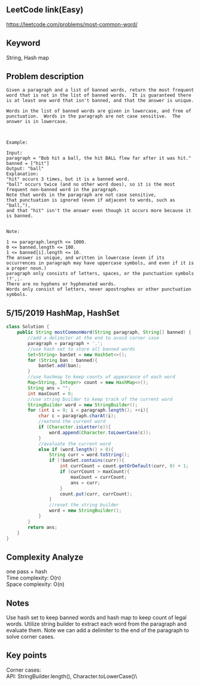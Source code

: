## LeetCode link(Easy)
https://leetcode.com/problems/most-common-word/

## Keyword
String, Hash map

## Problem description
```
Given a paragraph and a list of banned words, return the most frequent word that is not in the list of banned words.  It is guaranteed there is at least one word that isn't banned, and that the answer is unique.

Words in the list of banned words are given in lowercase, and free of punctuation.  Words in the paragraph are not case sensitive.  The answer is in lowercase.

 

Example:

Input: 
paragraph = "Bob hit a ball, the hit BALL flew far after it was hit."
banned = ["hit"]
Output: "ball"
Explanation: 
"hit" occurs 3 times, but it is a banned word.
"ball" occurs twice (and no other word does), so it is the most frequent non-banned word in the paragraph. 
Note that words in the paragraph are not case sensitive,
that punctuation is ignored (even if adjacent to words, such as "ball,"), 
and that "hit" isn't the answer even though it occurs more because it is banned.
 

Note:

1 <= paragraph.length <= 1000.
0 <= banned.length <= 100.
1 <= banned[i].length <= 10.
The answer is unique, and written in lowercase (even if its occurrences in paragraph may have uppercase symbols, and even if it is a proper noun.)
paragraph only consists of letters, spaces, or the punctuation symbols !?',;.
There are no hyphens or hyphenated words.
Words only consist of letters, never apostrophes or other punctuation symbols.
```

## 5/15/2019 HashMap, HashSet

```java
class Solution {
    public String mostCommonWord(String paragraph, String[] banned) {
        //add a delimiter at the end to avoid corner case
        paragraph = paragraph + '.';
        //use hash set to store all banned words
        Set<String> banSet = new HashSet<>();
        for (String ban : banned){
            banSet.add(ban);
        }
        //use hashmap to keep counts of appearance of each word
        Map<String, Integer> count = new HashMap<>();
        String ans = "";
        int maxCount = 0;
        //use string builder to keep track of the current word
        StringBuilder word = new StringBuilder();
        for (int i = 0; i < paragraph.length(); ++i){
            char c = paragraph.charAt(i);
            //extend the current word
            if (Character.isLetter(c)){
                word.append(Character.toLowerCase(c));
            }
            //evaluate the current word
            else if (word.length() > 0){
                String curr = word.toString();
                if (!banSet.contains(curr)){
                    int currCount = count.getOrDefault(curr, 0) + 1;
                    if (currCount > maxCount){
                        maxCount = currCount;
                        ans = curr;
                    }
                    count.put(curr, currCount);
                }
                //reset the string builder
                word = new StringBuilder();
            }
        }
        return ans;
    }
}
```
## Complexity Analyze
one pass + hash\
Time complexity: O(n)\
Space complexity: O(n)

## Notes
Use hash set to keep banned words and hash map to keep count of legal words. Utilize string builder to extract each word from the paragraph and evaluate them. Note we can add a delimiter to the end of the paragraph to solve corner cases.

## Key points
Corner cases:\
API: StringBuilder.length(), Character.toLowerCase()\